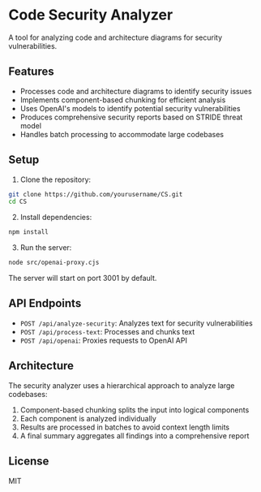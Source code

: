# Code Security Analyzer

A tool for analyzing code and architecture diagrams for security vulnerabilities.

## Features

- Processes code and architecture diagrams to identify security issues
- Implements component-based chunking for efficient analysis
- Uses OpenAI's models to identify potential security vulnerabilities
- Produces comprehensive security reports based on STRIDE threat model
- Handles batch processing to accommodate large codebases

## Setup

1. Clone the repository:
```bash
git clone https://github.com/yourusername/CS.git
cd CS
```

2. Install dependencies:
```bash
npm install
```

3. Run the server:
```bash
node src/openai-proxy.cjs
```

The server will start on port 3001 by default.

## API Endpoints

- `POST /api/analyze-security`: Analyzes text for security vulnerabilities
- `POST /api/process-text`: Processes and chunks text
- `POST /api/openai`: Proxies requests to OpenAI API

## Architecture

The security analyzer uses a hierarchical approach to analyze large codebases:

1. Component-based chunking splits the input into logical components
2. Each component is analyzed individually
3. Results are processed in batches to avoid context length limits
4. A final summary aggregates all findings into a comprehensive report

## License

MIT
